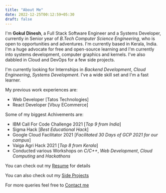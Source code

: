 ```yaml
---
title: "About Me"
date: 2022-12-25T00:12:59+05:30
draft: false
---
```


I'm **Gokul Dinesh**, a Full Stack Software Engineer and a Systems Developer, currently in Senior year of *B.Tech Computer Science Engineering*, who is open to opportunities and adventures. I'm currently based in Kerala, India. I'm a huge advocate for free and open-source learning and I'm currently into systems development, computer graphics and kernels. I've also dabbled in Cloud and DevOps for a few side projects.

I'm currently looking for Internships in *Backend Development*, *Cloud Engineering*, *Systems Development*. I've a wide skill set and I'm a fast learner.

My previous work experiences are:

+ Web Developer [Tatos Technologies]
+ React Developer [Vbuy ECommerce]

Some of my biggest Achivements are:

+ IBM Call For Code Challenge 2021 [*Top 9 from India*]
+ Sigma Hack [*Best Educational Hack*]
+ Google Cloud Facilitator 2021 [*Facilitated 30 Days of GCP 2021 for our campus*]
+ Vaiga Agri Hack 2021 [*Top 8 from Kerala*]
+ Conducted various Workshops on *C/C++*, *Web Development*, *Cloud Computing* and *Hackathons*

You can check out my [Resume](https://drive.google.com/file/d/1vSJLFnPly99_WlZQ_znS6GG4WZSm1xn7/view?usp=sharing) for details

You can also check out my [Side Projects](/projects/)

For more queries feel free to [Contact me](/contact/)